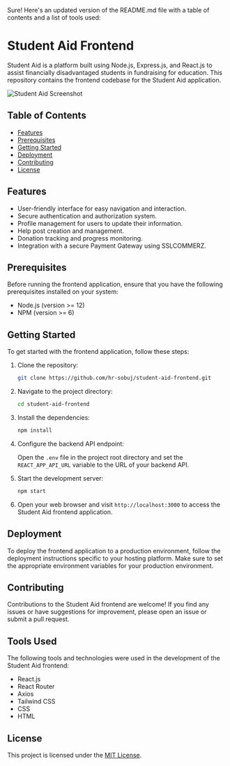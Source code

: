 Sure! Here's an updated version of the README.md file with a table of contents and a list of tools used:

# Student Aid Frontend

Student Aid is a platform built using Node.js, Express.js, and React.js to assist financially disadvantaged students in fundraising for education. This repository contains the frontend codebase for the Student Aid application.

![Student Aid Screenshot](screenshot.png)

## Table of Contents

- [Features](#features)
- [Prerequisites](#prerequisites)
- [Getting Started](#getting-started)
- [Deployment](#deployment)
- [Contributing](#contributing)
- [License](#license)

## Features

- User-friendly interface for easy navigation and interaction.
- Secure authentication and authorization system.
- Profile management for users to update their information.
- Help post creation and management.
- Donation tracking and progress monitoring.
- Integration with a secure Payment Gateway using SSLCOMMERZ.

## Prerequisites

Before running the frontend application, ensure that you have the following prerequisites installed on your system:

- Node.js (version >= 12)
- NPM (version >= 6)

## Getting Started

To get started with the frontend application, follow these steps:

1. Clone the repository:

   ```bash
   git clone https://github.com/hr-sobuj/student-aid-frontend.git
   ```

2. Navigate to the project directory:

   ```bash
   cd student-aid-frontend
   ```

3. Install the dependencies:

   ```bash
   npm install
   ```

4. Configure the backend API endpoint:

   Open the `.env` file in the project root directory and set the `REACT_APP_API_URL` variable to the URL of your backend API.

5. Start the development server:

   ```bash
   npm start
   ```

6. Open your web browser and visit `http://localhost:3000` to access the Student Aid frontend application.

## Deployment

To deploy the frontend application to a production environment, follow the deployment instructions specific to your hosting platform. Make sure to set the appropriate environment variables for your production environment.

## Contributing

Contributions to the Student Aid frontend are welcome! If you find any issues or have suggestions for improvement, please open an issue or submit a pull request.

## Tools Used

The following tools and technologies were used in the development of the Student Aid frontend:

- React.js
- React Router
- Axios
- Tailwind CSS
- CSS
- HTML

## License

This project is licensed under the [MIT License](LICENSE).
